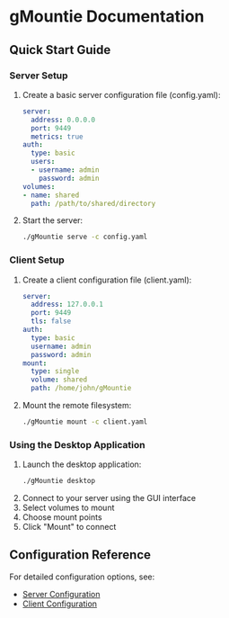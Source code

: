 # gMountie Documentation

## Quick Start Guide

### Server Setup

1. Create a basic server configuration file (config.yaml):

    ```yaml
    server:
      address: 0.0.0.0
      port: 9449
      metrics: true
    auth:
      type: basic
      users:
      - username: admin
        password: admin
    volumes:
    - name: shared
      path: /path/to/shared/directory
    ```

1. Start the server:
    ```bash
    ./gMountie serve -c config.yaml
    ```

### Client Setup

1. Create a client configuration file (client.yaml):

    ```yaml
    server:
      address: 127.0.0.1
      port: 9449
      tls: false
    auth:
      type: basic
      username: admin
      password: admin
    mount:
      type: single
      volume: shared
      path: /home/john/gMountie
    ```

1. Mount the remote filesystem:
    ```bash
    ./gMountie mount -c client.yaml
    ```

### Using the Desktop Application

1. Launch the desktop application:
    ```bash
    ./gMountie desktop
    ```
2. Connect to your server using the GUI interface
3. Select volumes to mount
4. Choose mount points
5. Click "Mount" to connect

## Configuration Reference

For detailed configuration options, see:

- [Server Configuration](server/config.md)
- [Client Configuration](client/config.md)

